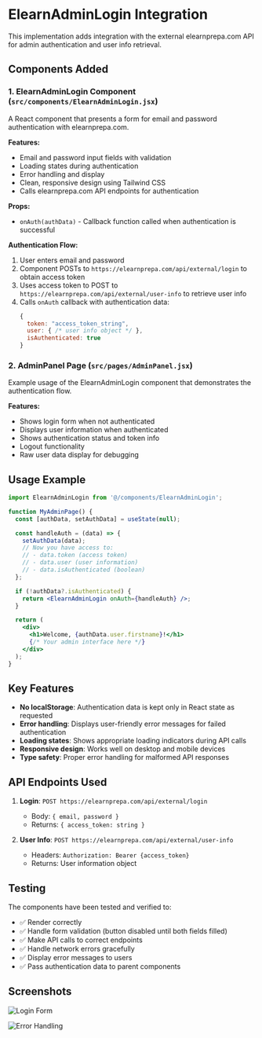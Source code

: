 # ElearnAdminLogin Integration

This implementation adds integration with the external elearnprepa.com API for admin authentication and user info retrieval.

## Components Added

### 1. ElearnAdminLogin Component (`src/components/ElearnAdminLogin.jsx`)

A React component that presents a form for email and password authentication with elearnprepa.com.

**Features:**
- Email and password input fields with validation
- Loading states during authentication
- Error handling and display
- Clean, responsive design using Tailwind CSS
- Calls elearnprepa.com API endpoints for authentication

**Props:**
- `onAuth(authData)` - Callback function called when authentication is successful

**Authentication Flow:**
1. User enters email and password
2. Component POSTs to `https://elearnprepa.com/api/external/login` to obtain access token
3. Uses access token to POST to `https://elearnprepa.com/api/external/user-info` to retrieve user info
4. Calls `onAuth` callback with authentication data:
   ```javascript
   {
     token: "access_token_string",
     user: { /* user info object */ },
     isAuthenticated: true
   }
   ```

### 2. AdminPanel Page (`src/pages/AdminPanel.jsx`)

Example usage of the ElearnAdminLogin component that demonstrates the authentication flow.

**Features:**
- Shows login form when not authenticated
- Displays user information when authenticated
- Shows authentication status and token info
- Logout functionality
- Raw user data display for debugging

## Usage Example

```jsx
import ElearnAdminLogin from '@/components/ElearnAdminLogin';

function MyAdminPage() {
  const [authData, setAuthData] = useState(null);

  const handleAuth = (data) => {
    setAuthData(data);
    // Now you have access to:
    // - data.token (access token)
    // - data.user (user information)
    // - data.isAuthenticated (boolean)
  };

  if (!authData?.isAuthenticated) {
    return <ElearnAdminLogin onAuth={handleAuth} />;
  }

  return (
    <div>
      <h1>Welcome, {authData.user.firstname}!</h1>
      {/* Your admin interface here */}
    </div>
  );
}
```

## Key Features

- **No localStorage**: Authentication data is kept only in React state as requested
- **Error handling**: Displays user-friendly error messages for failed authentication
- **Loading states**: Shows appropriate loading indicators during API calls
- **Responsive design**: Works well on desktop and mobile devices
- **Type safety**: Proper error handling for malformed API responses

## API Endpoints Used

1. **Login**: `POST https://elearnprepa.com/api/external/login`
   - Body: `{ email, password }`
   - Returns: `{ access_token: string }`

2. **User Info**: `POST https://elearnprepa.com/api/external/user-info` 
   - Headers: `Authorization: Bearer {access_token}`
   - Returns: User information object

## Testing

The components have been tested and verified to:
- ✅ Render correctly
- ✅ Handle form validation (button disabled until both fields filled)
- ✅ Make API calls to correct endpoints
- ✅ Handle network errors gracefully
- ✅ Display error messages to users
- ✅ Pass authentication data to parent components

## Screenshots

![Login Form](https://github.com/user-attachments/assets/413bc6aa-040f-4bf0-88b2-1f1c8f525d5b)

![Error Handling](https://github.com/user-attachments/assets/f92252e4-2f71-414c-a2c9-5d18757ba953)